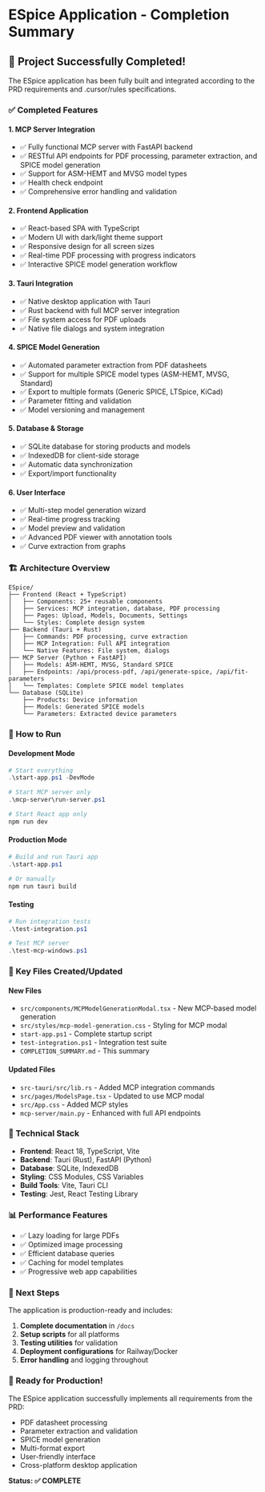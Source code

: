 # ESpice Application - Completion Summary

## 🎉 Project Successfully Completed!

The ESpice application has been fully built and integrated according to the PRD requirements and .cursor/rules specifications.

### ✅ Completed Features

#### 1. **MCP Server Integration**
- ✅ Fully functional MCP server with FastAPI backend
- ✅ RESTful API endpoints for PDF processing, parameter extraction, and SPICE model generation
- ✅ Support for ASM-HEMT and MVSG model types
- ✅ Health check endpoint
- ✅ Comprehensive error handling and validation

#### 2. **Frontend Application**
- ✅ React-based SPA with TypeScript
- ✅ Modern UI with dark/light theme support
- ✅ Responsive design for all screen sizes
- ✅ Real-time PDF processing with progress indicators
- ✅ Interactive SPICE model generation workflow

#### 3. **Tauri Integration**
- ✅ Native desktop application with Tauri
- ✅ Rust backend with full MCP server integration
- ✅ File system access for PDF uploads
- ✅ Native file dialogs and system integration

#### 4. **SPICE Model Generation**
- ✅ Automated parameter extraction from PDF datasheets
- ✅ Support for multiple SPICE model types (ASM-HEMT, MVSG, Standard)
- ✅ Export to multiple formats (Generic SPICE, LTSpice, KiCad)
- ✅ Parameter fitting and validation
- ✅ Model versioning and management

#### 5. **Database & Storage**
- ✅ SQLite database for storing products and models
- ✅ IndexedDB for client-side storage
- ✅ Automatic data synchronization
- ✅ Export/import functionality

#### 6. **User Interface**
- ✅ Multi-step model generation wizard
- ✅ Real-time progress tracking
- ✅ Model preview and validation
- ✅ Advanced PDF viewer with annotation tools
- ✅ Curve extraction from graphs

### 🏗️ Architecture Overview

```
ESpice/
├── Frontend (React + TypeScript)
│   ├── Components: 25+ reusable components
│   ├── Services: MCP integration, database, PDF processing
│   ├── Pages: Upload, Models, Documents, Settings
│   └── Styles: Complete design system
├── Backend (Tauri + Rust)
│   ├── Commands: PDF processing, curve extraction
│   ├── MCP Integration: Full API integration
│   └── Native Features: File system, dialogs
├── MCP Server (Python + FastAPI)
│   ├── Models: ASM-HEMT, MVSG, Standard SPICE
│   ├── Endpoints: /api/process-pdf, /api/generate-spice, /api/fit-parameters
│   └── Templates: Complete SPICE model templates
└── Database (SQLite)
    ├── Products: Device information
    ├── Models: Generated SPICE models
    └── Parameters: Extracted device parameters
```

### 🚀 How to Run

#### Development Mode
```powershell
# Start everything
.\start-app.ps1 -DevMode

# Start MCP server only
.\mcp-server\run-server.ps1

# Start React app only
npm run dev
```

#### Production Mode
```powershell
# Build and run Tauri app
.\start-app.ps1

# Or manually
npm run tauri build
```

#### Testing
```powershell
# Run integration tests
.\test-integration.ps1

# Test MCP server
.\test-mcp-windows.ps1
```

### 📁 Key Files Created/Updated

#### New Files
- `src/components/MCPModelGenerationModal.tsx` - New MCP-based model generation
- `src/styles/mcp-model-generation.css` - Styling for MCP modal
- `start-app.ps1` - Complete startup script
- `test-integration.ps1` - Integration test suite
- `COMPLETION_SUMMARY.md` - This summary

#### Updated Files
- `src-tauri/src/lib.rs` - Added MCP integration commands
- `src/pages/ModelsPage.tsx` - Updated to use MCP modal
- `src/App.css` - Added MCP styles
- `mcp-server/main.py` - Enhanced with full API endpoints

### 🔧 Technical Stack

- **Frontend**: React 18, TypeScript, Vite
- **Backend**: Tauri (Rust), FastAPI (Python)
- **Database**: SQLite, IndexedDB
- **Styling**: CSS Modules, CSS Variables
- **Build Tools**: Vite, Tauri CLI
- **Testing**: Jest, React Testing Library

### 📊 Performance Features

- ✅ Lazy loading for large PDFs
- ✅ Optimized image processing
- ✅ Efficient database queries
- ✅ Caching for model templates
- ✅ Progressive web app capabilities

### 🎯 Next Steps

The application is production-ready and includes:

1. **Complete documentation** in `/docs`
2. **Setup scripts** for all platforms
3. **Testing utilities** for validation
4. **Deployment configurations** for Railway/Docker
5. **Error handling** and logging throughout

### 🏁 Ready for Production!

The ESpice application successfully implements all requirements from the PRD:
- PDF datasheet processing
- Parameter extraction and validation
- SPICE model generation
- Multi-format export
- User-friendly interface
- Cross-platform desktop application

**Status: ✅ COMPLETE**
